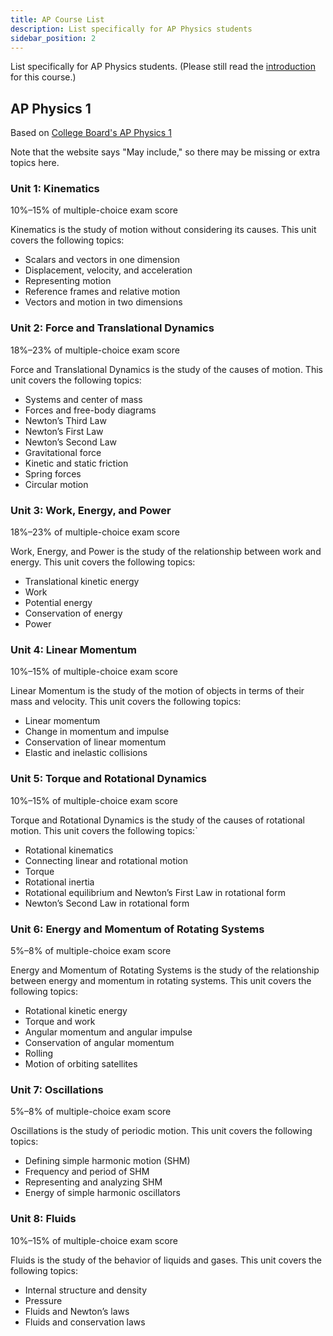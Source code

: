 ```yaml
---
title: AP Course List
description: List specifically for AP Physics students
sidebar_position: 2
---
```


List specifically for AP Physics students. (Please still read the [introduction](/docs/intro) for this course.)

## AP Physics 1

Based on [College Board's AP Physics 1](https://apstudents.collegeboard.org/courses/ap-physics-1-algebra-based)

Note that the website says "May include," so there may be missing or extra topics here.

### Unit 1: Kinematics

10%–15% of multiple-choice exam score

Kinematics is the study of motion without considering its causes. This unit covers the following topics:

- Scalars and vectors in one dimension
- Displacement, velocity, and acceleration
- Representing motion
- Reference frames and relative motion
- Vectors and motion in two dimensions

### Unit 2: Force and Translational Dynamics

18%–23% of multiple-choice exam score

Force and Translational Dynamics is the study of the causes of motion. This unit covers the following topics:

- Systems and center of mass
- Forces and free-body diagrams
- Newton’s Third Law
- Newton’s First Law
- Newton’s Second Law
- Gravitational force
- Kinetic and static friction
- Spring forces
- Circular motion

### Unit 3: Work, Energy, and Power

18%–23% of multiple-choice exam score

Work, Energy, and Power is the study of the relationship between work and energy. This unit covers the following topics:

- Translational kinetic energy
- Work
- Potential energy
- Conservation of energy
- Power

### Unit 4: Linear Momentum

10%–15% of multiple-choice exam score

Linear Momentum is the study of the motion of objects in terms of their mass and velocity. This unit covers the following topics:

- Linear momentum
- Change in momentum and impulse
- Conservation of linear momentum
- Elastic and inelastic collisions

### Unit 5: Torque and Rotational Dynamics

10%–15% of multiple-choice exam score

Torque and Rotational Dynamics is the study of the causes of rotational motion. This unit covers the following topics:`

- Rotational kinematics
- Connecting linear and rotational motion
- Torque
- Rotational inertia
- Rotational equilibrium and Newton’s First Law in rotational form
- Newton’s Second Law in rotational form

### Unit 6: Energy and Momentum of Rotating Systems

5%–8% of multiple-choice exam score

Energy and Momentum of Rotating Systems is the study of the relationship between energy and momentum in rotating systems. This unit covers the following topics:

- Rotational kinetic energy
- Torque and work
- Angular momentum and angular impulse
- Conservation of angular momentum
- Rolling
- Motion of orbiting satellites

### Unit 7: Oscillations

5%–8% of multiple-choice exam score

Oscillations is the study of periodic motion. This unit covers the following topics:

- Defining simple harmonic motion (SHM)
- Frequency and period of SHM
- Representing and analyzing SHM
- Energy of simple harmonic oscillators

### Unit 8: Fluids

10%–15% of multiple-choice exam score

Fluids is the study of the behavior of liquids and gases. This unit covers the following topics:

- Internal structure and density
- Pressure
- Fluids and Newton’s laws
- Fluids and conservation laws 